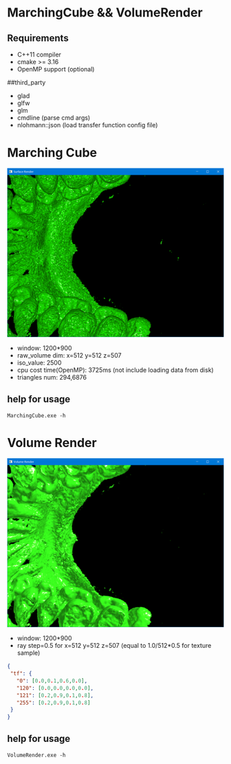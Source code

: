 # MarchingCube && VolumeRender

## Requirements
* C++11 compiler
* cmake >= 3.16
* OpenMP support (optional)

##third_party
* glad
* glfw
* glm 
* cmdline (parse cmd args)
* nlohmann::json (load transfer function config file)
# Marching Cube

![marching cube](img/marching_cube.png)

 *  window: 1200*900
 *  raw_volume dim: x=512 y=512 z=507
 *  iso_value: 2500
 *  cpu cost time(OpenMP): 3725ms (not include loading data from disk)
 *  triangles num: 294,6876
## help for usage
    MarchingCube.exe -h

# Volume Render
![volume render](img/volume_render.png)

 *  window: 1200*900
 *  ray step=0.5 for x=512 y=512 z=507 (equal to 1.0/512*0.5 for texture sample)
 ```json
{
  "tf": {
    "0": [0.0,0.1,0.6,0.0],
    "120": [0.0,0.0,0.0,0.0],
    "121": [0.2,0.9,0.1,0.8],
    "255": [0.2,0.9,0.1,0.8]
  }
}
```
## help for usage
    VolumeRender.exe -h